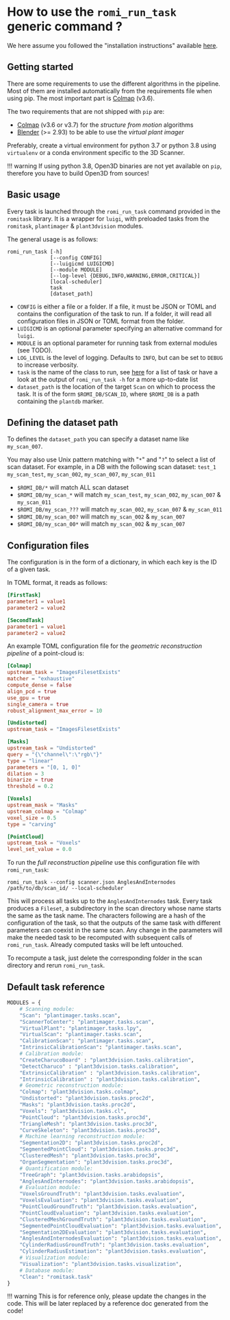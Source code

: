 # How to use the `romi_run_task` generic command ?


We here assume you followed the "installation instructions" available [here](../install/index.md).

## Getting started

There are some requirements to use the different algorithms in the pipeline.
Most of them are installed automatically from the requirements file when using pip.
The most important part is [Colmap](https://colmap.github.io/) (v3.6).

The two requirements that are not shipped with `pip` are:

* [Colmap](https://colmap.github.io/) (v3.6 or v3.7) for the _structure from motion_ algorithms
* [Blender](https://www.blender.org/) (>= 2.93) to be able to use the _virtual plant imager_

Preferably, create a virtual environment for python 3.7 or python 3.8 using `virtualenv` or a conda environment specific to the 3D Scanner.

!!! warning
    If using python 3.8, Open3D binaries are not yet available on `pip`, therefore you have to build Open3D from sources!


## Basic usage

Every task is launched through the `romi_run_task` command provided in the `romitask` library.
It is a wrapper for `luigi`, with preloaded tasks from the `romitask`, `plantimager` & `plant3dvision` modules.

The general usage is as follows:

```shell
romi_run_task [-h]
              [--config CONFIG]
              [--luigicmd LUIGICMD]
              [--module MODULE]
              [--log-level {DEBUG,INFO,WARNING,ERROR,CRITICAL}]
              [local-scheduler]
              task
              [dataset_path]
```

* `CONFIG` is either a file or a folder. If a file, it must be JSON or TOML and contains the configuration of the task to run. If a folder, it will read all  configuration files in JSON or TOML format from the folder.
* `LUIGICMD` is an optional parameter specifying an alternative command for `luigi`.
* `MODULE` is an optional parameter for running task from external modules (see TODO).
* `LOG_LEVEL` is the level of logging. Defaults to `INFO`, but can be set to `DEBUG` to increase verbosity.
* `task` is the name of the class to run, see [here]() for a list of task or have a look at the output of `romi_run_task -h` for a more up-to-date list
* `dataset_path` is the location of the target `Scan` on which to process the task. It is of the form `$ROMI_DB/SCAN_ID`, where `$ROMI_DB` is a path containing the `plantdb` marker.


## Defining the dataset path
To defines the `dataset_path` you can specify a dataset name like `my_scan_007`.

You may also use Unix pattern matching with "`*`" and "`?`" to select a list of scan dataset.
For example, in a DB with the following scan dataset: `test_1` `my_scan_test`, `my_scan_002`, `my_scan_007`, `my_scan_011`

- `$ROMI_DB/*` will match ALL scan dataset
- `$ROMI_DB/my_scan_*` will match `my_scan_test`, `my_scan_002`, `my_scan_007` & `my_scan_011`
- `$ROMI_DB/my_scan_???` will match `my_scan_002`, `my_scan_007` & `my_scan_011`
- `$ROMI_DB/my_scan_00?` will match `my_scan_002` & `my_scan_007`
- `$ROMI_DB/my_scan_00*` will match `my_scan_002` & `my_scan_007`


## Configuration files

The configuration is in the form of a dictionary, in which each key is the ID of a given task.

In TOML format, it reads as follows:

```toml
[FirstTask]
parameter1 = value1
parameter2 = value2

[SecondTask]
parameter1 = value1
parameter2 = value2
```

An example TOML configuration file for the _geometric reconstruction pipeline_ of a point-cloud is:

```toml
[Colmap]
upstream_task = "ImagesFilesetExists"
matcher = "exhaustive"
compute_dense = false
align_pcd = true
use_gpu = true
single_camera = true
robust_alignment_max_error = 10

[Undistorted]
upstream_task = "ImagesFilesetExists"

[Masks]
upstream_task = "Undistorted"
query = "{\"channel\":\"rgb\"}"
type = "linear"
parameters = "[0, 1, 0]"
dilation = 3
binarize = true
threshold = 0.2

[Voxels]
upstream_mask = "Masks"
upstream_colmap = "Colmap"
voxel_size = 0.5
type = "carving"

[PointCloud]
upstream_task = "Voxels"
level_set_value = 0.0
```

To run the _full reconstruction pipeline_ use this configuration file with `romi_run_task`:

```shell
romi_run_task --config scanner.json AnglesAndInternodes /path/to/db/scan_id/ --local-scheduler
```

This will process all tasks up to the `AnglesAndInternodes` task.
Every task produces a `Fileset`, a subdirectory in the scan directory whose name starts the same as the task name.
The characters following are a hash of the configuration of the task, so that the outputs of the same task with different parameters can coexist in the same scan.
Any change in the parameters will make the needed task to be recomputed with subsequent calls of `romi_run_task`.
Already computed tasks will be left untouched.

To recompute a task, just delete the corresponding folder in the scan directory and rerun `romi_run_task`.


## Default task reference

```python
MODULES = {
    # Scanning module:
    "Scan": "plantimager.tasks.scan",
    "ScannerToCenter": "plantimager.tasks.scan",
    "VirtualPlant": "plantimager.tasks.lpy",
    "VirtualScan": "plantimager.tasks.scan",
    "CalibrationScan": "plantimager.tasks.scan",
    "IntrinsicCalibrationScan": "plantimager.tasks.scan",
    # Calibration module:
    "CreateCharucoBoard" : "plant3dvision.tasks.calibration",
    "DetectCharuco" : "plant3dvision.tasks.calibration",
    "ExtrinsicCalibration" : "plant3dvision.tasks.calibration",
    "IntrinsicCalibration" : "plant3dvision.tasks.calibration",
    # Geometric reconstruction module:
    "Colmap": "plant3dvision.tasks.colmap",
    "Undistorted": "plant3dvision.tasks.proc2d",
    "Masks": "plant3dvision.tasks.proc2d",
    "Voxels": "plant3dvision.tasks.cl",
    "PointCloud": "plant3dvision.tasks.proc3d",
    "TriangleMesh": "plant3dvision.tasks.proc3d",
    "CurveSkeleton": "plant3dvision.tasks.proc3d",
    # Machine learning reconstruction module:
    "Segmentation2D": "plant3dvision.tasks.proc2d",
    "SegmentedPointCloud": "plant3dvision.tasks.proc3d",
    "ClusteredMesh": "plant3dvision.tasks.proc3d",
    "OrganSegmentation": "plant3dvision.tasks.proc3d",
    # Quantification module:
    "TreeGraph": "plant3dvision.tasks.arabidopsis",
    "AnglesAndInternodes": "plant3dvision.tasks.arabidopsis",
    # Evaluation module:
    "VoxelsGroundTruth": "plant3dvision.tasks.evaluation",
    "VoxelsEvaluation": "plant3dvision.tasks.evaluation",
    "PointCloudGroundTruth": "plant3dvision.tasks.evaluation",
    "PointCloudEvaluation": "plant3dvision.tasks.evaluation",
    "ClusteredMeshGroundTruth": "plant3dvision.tasks.evaluation",
    "SegmentedPointCloudEvaluation": "plant3dvision.tasks.evaluation",
    "Segmentation2DEvaluation": "plant3dvision.tasks.evaluation",
    "AnglesAndInternodesEvaluation": "plant3dvision.tasks.evaluation",
    "CylinderRadiusGroundTruth": "plant3dvision.tasks.evaluation",
    "CylinderRadiusEstimation": "plant3dvision.tasks.evaluation",
    # Visualization module:
    "Visualization": "plant3dvision.tasks.visualization",
    # Database module:
    "Clean": "romitask.task"
}

```

!!! warning
    This is for reference only, please update the changes in the code.
    This will be later replaced by a reference doc generated from the code!


